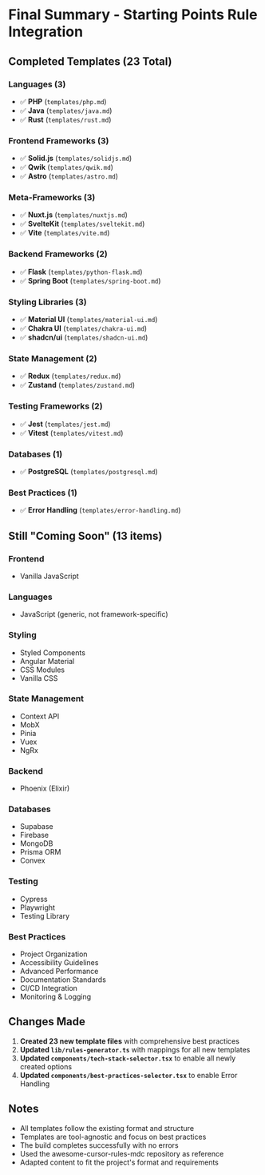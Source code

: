 # Final Summary - Starting Points Rule Integration

## Completed Templates (23 Total)

### Languages (3)
- ✅ **PHP** (`templates/php.md`)
- ✅ **Java** (`templates/java.md`)
- ✅ **Rust** (`templates/rust.md`)

### Frontend Frameworks (3)
- ✅ **Solid.js** (`templates/solidjs.md`)
- ✅ **Qwik** (`templates/qwik.md`)
- ✅ **Astro** (`templates/astro.md`)

### Meta-Frameworks (3)
- ✅ **Nuxt.js** (`templates/nuxtjs.md`)
- ✅ **SvelteKit** (`templates/sveltekit.md`)
- ✅ **Vite** (`templates/vite.md`)

### Backend Frameworks (2)
- ✅ **Flask** (`templates/python-flask.md`)
- ✅ **Spring Boot** (`templates/spring-boot.md`)

### Styling Libraries (3)
- ✅ **Material UI** (`templates/material-ui.md`)
- ✅ **Chakra UI** (`templates/chakra-ui.md`)
- ✅ **shadcn/ui** (`templates/shadcn-ui.md`)

### State Management (2)
- ✅ **Redux** (`templates/redux.md`)
- ✅ **Zustand** (`templates/zustand.md`)

### Testing Frameworks (2)
- ✅ **Jest** (`templates/jest.md`)
- ✅ **Vitest** (`templates/vitest.md`)

### Databases (1)
- ✅ **PostgreSQL** (`templates/postgresql.md`)

### Best Practices (1)
- ✅ **Error Handling** (`templates/error-handling.md`)

## Still "Coming Soon" (13 items)

### Frontend
- Vanilla JavaScript

### Languages
- JavaScript (generic, not framework-specific)

### Styling
- Styled Components
- Angular Material
- CSS Modules
- Vanilla CSS

### State Management
- Context API
- MobX
- Pinia
- Vuex
- NgRx

### Backend
- Phoenix (Elixir)

### Databases
- Supabase
- Firebase
- MongoDB
- Prisma ORM
- Convex

### Testing
- Cypress
- Playwright
- Testing Library

### Best Practices
- Project Organization
- Accessibility Guidelines
- Advanced Performance
- Documentation Standards
- CI/CD Integration
- Monitoring & Logging

## Changes Made

1. **Created 23 new template files** with comprehensive best practices
2. **Updated `lib/rules-generator.ts`** with mappings for all new templates
3. **Updated `components/tech-stack-selector.tsx`** to enable all newly created options
4. **Updated `components/best-practices-selector.tsx`** to enable Error Handling

## Notes

- All templates follow the existing format and structure
- Templates are tool-agnostic and focus on best practices
- The build completes successfully with no errors
- Used the awesome-cursor-rules-mdc repository as reference
- Adapted content to fit the project's format and requirements